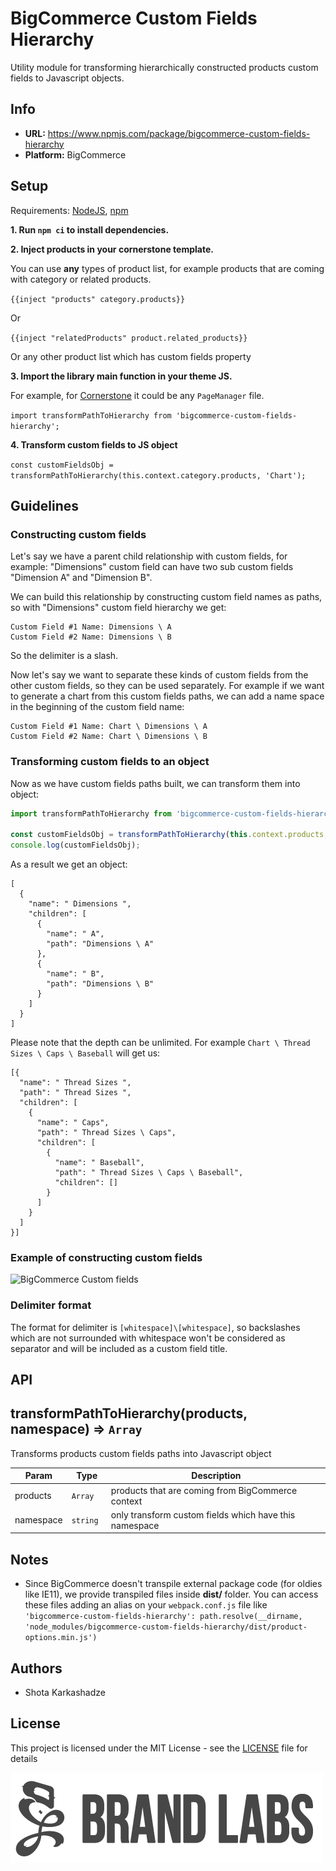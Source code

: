 # BigCommerce Custom Fields Hierarchy

Utility module for transforming hierarchically constructed products custom fields to Javascript objects.

## Info
* **URL:** https://www.npmjs.com/package/bigcommerce-custom-fields-hierarchy
* **Platform:** BigCommerce

## Setup
Requirements: [NodeJS](https://nodejs.org/en/download/package-manager/), [npm](https://docs.npmjs.com/getting-started/installing-node#install-npm--manage-npm-versions)

**1\. Run `npm ci` to install dependencies.**

**2\. Inject products in your cornerstone template.**

You can use **any** types of product list, for example products that are coming with category or related products.

`{{inject "products" category.products}}`

Or

`{{inject "relatedProducts" product.related_products}}`

Or any other product list which has custom fields property

**3\. Import the library main function in your theme JS.**

For example, for [Cornerstone](https://github.com/bigcommerce/cornerstone) it could be any `PageManager` file.

`import transformPathToHierarchy from 'bigcommerce-custom-fields-hierarchy';`

**4\. Transform custom fields to JS object**

`const customFieldsObj = transformPathToHierarchy(this.context.category.products, 'Chart');`

## Guidelines

### Constructing custom fields
Let's say we have a parent child relationship with custom fields, for example: "Dimensions" custom field can have two sub custom fields "Dimension A" and "Dimension B".

We can build this relationship by constructing custom field names as paths, so with "Dimensions" custom field hierarchy we get:
```
Custom Field #1 Name: Dimensions \ A
Custom Field #2 Name: Dimensions \ B
```

So the delimiter is a slash.

Now let's say we want to separate these kinds of custom fields from the other custom fields, so they can be used separately. For example if we want to generate a chart from this custom fields paths, we can add a name space in the beginning of the custom field name:

```
Custom Field #1 Name: Chart \ Dimensions \ A
Custom Field #2 Name: Chart \ Dimensions \ B
```

### Transforming custom fields to an object

Now as we have custom fields paths built, we can transform them into object:

```javascript
import transformPathToHierarchy from 'bigcommerce-custom-fields-hierarchy';

const customFieldsObj = transformPathToHierarchy(this.context.products, 'Chart');
console.log(customFieldsObj);
```

As a result we get an object:

```
[
  {
    "name": " Dimensions ",
    "children": [
      {
        "name": " A",
        "path": "Dimensions \ A"
      },
      {
        "name": " B",
        "path": "Dimensions \ B"
      }
    ]
  }
]
```

Please note that the depth can be unlimited. For example `Chart \ Thread Sizes \ Caps \ Baseball` will get us:
```
[{
  "name": " Thread Sizes ",
  "path": " Thread Sizes ",
  "children": [
    {
      "name": " Caps",
      "path": " Thread Sizes \ Caps",
      "children": [
        {
          "name": " Baseball",
          "path": " Thread Sizes \ Caps \ Baseball",
          "children": []
        }
      ]
    }
  ]
}]
```

### Example of constructing custom fields

![BigCommerce Custom fields](https://user-images.githubusercontent.com/3370367/44449946-a26c0880-a600-11e8-8785-7d52e64d8e45.png "BigCommerce Custom fields")

### Delimiter format

The format for delimiter is `[whitespace]\[whitespace]`, so backslashes which are not surrounded with whitespace won't be considered as separator and will be included as a custom field title.

## API

<a name="transformPathToHierarchy"></a>

## transformPathToHierarchy(products, namespace) ⇒ <code>Array</code>
Transforms products custom fields paths into Javascript object

| Param | Type | Description |
| --- | --- | --- |
| products | <code>Array</code> | products that are coming from BigCommerce context |
| namespace | <code>string  </code> | only transform custom fields which have this namespace |

## Notes
- Since BigCommerce doesn't transpile external package code (for oldies like IE11), we provide transpiled files inside __dist/__ folder. You can access these files adding an alias on your `webpack.conf.js` file like `'bigcommerce-custom-fields-hierarchy': path.resolve(__dirname, 'node_modules/bigcommerce-custom-fields-hierarchy/dist/product-options.min.js')`

## Authors
* Shota Karkashadze

## License

This project is licensed under the MIT License - see the [LICENSE](LICENSE) file for details

[![alt text](/assets/brandlabs.png)](http://www.brandlabs.us/?utm_source=gitlab&utm_medium=technology_referral&utm_campaign=brandlabs-bigcommerce-custom-fields-hierarchy)
